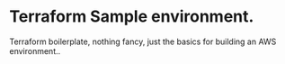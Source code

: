 
Terraform Sample environment.
=============================

Terraform boilerplate, nothing fancy, just the basics for building an AWS environment..

